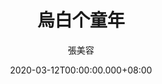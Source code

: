 ---
issue: 368
title: 烏白个童年
author: 張美容
language: 海陸
date: 2020-03-12T00:00:00.000+08:00
topic: 抒懷
difficulty: 2
wikidata: Q131449110
wikidata_link: https://www.wikidata.org/wiki/Q131449110
author_wikidata: Q98096319
author_wikidata_link: https://www.wikidata.org/wiki/Q98096319
---